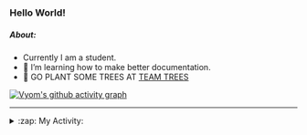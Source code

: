 ### Hello World!

##### About:
- Currently I am a student.
- 🌱 I’m learning how to make better documentation.
- 🌱 GO PLANT SOME TREES AT [TEAM TREES](https://teamtrees.org/)

[![Vyom's github activity graph](https://activity-graph.herokuapp.com/graph?username=Vyvy-vi)](https://github.com/ashutosh00710/github-readme-activity-graph)

---
<details>
  <summary>:zap: My Activity:</summary>
  
<!--START_SECTION:waka-->
![Code Time](http://img.shields.io/badge/Code%20Time-836%20hrs%207%20mins-blue)

**I'm a Night 🦉** 

```text
🌞 Morning    97 commits     ██░░░░░░░░░░░░░░░░░░░░░░░   9.69% 
🌆 Daytime    278 commits    ███████░░░░░░░░░░░░░░░░░░   27.77% 
🌃 Evening    321 commits    ████████░░░░░░░░░░░░░░░░░   32.07% 
🌙 Night      305 commits    ███████░░░░░░░░░░░░░░░░░░   30.47%

```
📅 **I'm Most Productive on Sunday** 

```text
Monday       129 commits    ███░░░░░░░░░░░░░░░░░░░░░░   12.89% 
Tuesday      139 commits    ███░░░░░░░░░░░░░░░░░░░░░░   13.89% 
Wednesday    159 commits    ████░░░░░░░░░░░░░░░░░░░░░   15.88% 
Thursday     143 commits    ███░░░░░░░░░░░░░░░░░░░░░░   14.29% 
Friday       127 commits    ███░░░░░░░░░░░░░░░░░░░░░░   12.69% 
Saturday     94 commits     ██░░░░░░░░░░░░░░░░░░░░░░░   9.39% 
Sunday       210 commits    █████░░░░░░░░░░░░░░░░░░░░   20.98%

```


📊 **This Week I Spent My Time On** 

```text
🔥 Editors: 
VS Code                  52 mins             █████████████████████████   100.0%

🐱‍💻 Projects: 
praise                   52 mins             █████████████████████████   100.0%

```


 Last Updated on 30/07/2022 01:33:07 UTC
<!--END_SECTION:waka-->
</details>
